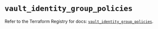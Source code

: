 # `vault_identity_group_policies`

Refer to the Terraform Registry for docs: [`vault_identity_group_policies`](https://registry.terraform.io/providers/hashicorp/vault/4.0.0/docs/resources/identity_group_policies).
